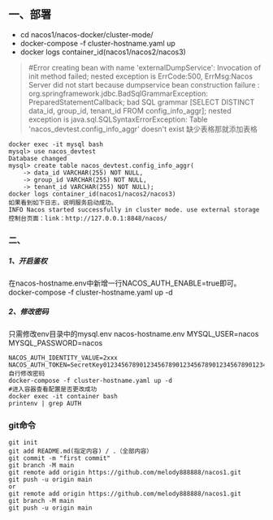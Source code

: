 ## 一、部署
- cd nacos1/nacos-docker/cluster-mode/
- docker-compose -f cluster-hostname.yaml up 
- docker logs container_id(nacos1/nacos2/nacos3)

> #Error creating bean with name 'externalDumpService': Invocation of init method failed; nested exception is ErrCode:500, ErrMsg:Nacos Server did not start because dumpservice bean construction failure :
org.springframework.jdbc.BadSqlGrammarException: PreparedStatementCallback; bad SQL grammar [SELECT DISTINCT data_id, group_id, tenant_id FROM config_info_aggr]; nested exception is java.sql.SQLSyntaxErrorException: Table 'nacos_devtest.config_info_aggr' doesn't exist
缺少表格那就添加表格
```
docker exec -it mysql bash
mysql> use nacos_devtest
Database changed
mysql> create table nacos_devtest.config_info_aggr(
    -> data_id VARCHAR(255) NOT NULL,
    -> group_id VARCHAR(255) NOT NULL,
    -> tenant_id VARCHAR(255) NOT NULL);
docker logs container_id(nacos1/nacos2/nacos3)
如果看到如下日志，说明服务启动成功。
INFO Nacos started successfully in cluster mode. use external storage
控制台页面：link：http://127.0.0.1:8848/nacos/
```
### 二、
##### 1、开启鉴权
在nacos-hostname.env中新增一行NACOS_AUTH_ENABLE=true即可。
docker-compose -f cluster-hostname.yaml up -d
##### 2、修改密码
只需修改env目录中的mysql.env  nacos-hostname.env
MYSQL_USER=nacos
MYSQL_PASSWORD=nacos

```NACOS_AUTH_IDENTITY_KEY=2222
NACOS_AUTH_IDENTITY_VALUE=2xxx
NACOS_AUTH_TOKEN=SecretKey012345678901234567890123456789012345678901234567890123456789
自行修改密码
docker-compose -f cluster-hostname.yaml up -d
#进入容器查看配置是否更改成功
docker exec -it container bash
printenv | grep AUTH
```

### git命令
```echo "# nacos1" >> README>md
git init 
git add README.md(指定内容) / .（全部内容）
git commit -m "first commit"
git branch -M main
git remote add origin https://github.com/melody888888/nacos1.git
git push -u origin main
or
git remote add origin https://github.com/melody888888/nacos1.git
git branch -M main
git push -u origin main
```